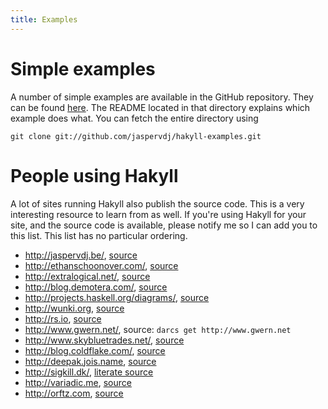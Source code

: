 ```yaml
---
title: Examples
---
```


# Simple examples

A number of simple examples are available in the GitHub repository. They can be
found [here](https://github.com/jaspervdj/hakyll-examples). The README located
in that directory explains which example does what. You can fetch the entire
directory using

    git clone git://github.com/jaspervdj/hakyll-examples.git

# People using Hakyll

A lot of sites running Hakyll also publish the source code. This is a very
interesting resource to learn from as well. If you're using Hakyll for your
site, and the source code is available, please notify me so I can add you to
this list. This list has no particular ordering.

- <http://jaspervdj.be/>,
  [source](https://github.com/jaspervdj/jaspervdj)
- <http://ethanschoonover.com/>,
  [source](https://github.com/altercation/ethanschoonover.com)
- <http://extralogical.net/>,
  [source](https://github.com/beastaugh/extralogical.net)
- <http://blog.demotera.com/>,
  [source](https://bitbucket.org/paul_r/blog-de-demotera)
- <http://projects.haskell.org/diagrams/>,
  [source](http://patch-tag.com/r/byorgey/diagrams-doc/snapshot/current/content/pretty/web/)
- <http://wunki.org>,
  [source](https://github.com/wunki/www.wunki.org)
- <http://rs.io>,
  [source](https://github.com/robertseaton/rs.io/)
- <http://www.gwern.net/>,
  source: `darcs get http://www.gwern.net`
- <http://www.skybluetrades.net/>,
  [source](https://github.com/ian-ross/blog)
- <http://blog.coldflake.com/>,
  [source](https://github.com/marcmo/blog.coldflake)
- <http://deepak.jois.name>,
  [source](https://github.com/deepakjois/website)
- <http://sigkill.dk/>,
  [literate source](http://sigkill.dk/programs/sigkill.html)
- <http://variadic.me>,
  [source](https://github.com/eakron/variadic.me)
- <http://orftz.com>,
  [source](https://github.com/orftz/orftz.com)

